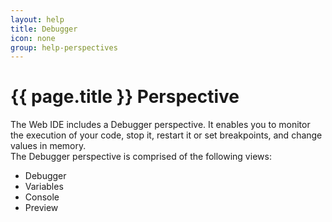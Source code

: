 ```yaml
---
layout: help
title: Debugger
icon: none
group: help-perspectives
---
```


{{ page.title }} Perspective
===

The Web IDE includes a Debugger perspective. It enables you to monitor the execution of your code, stop it, restart it or set breakpoints, and change values in memory.  
The Debugger perspective is comprised of the following views:
* Debugger
* Variables
* Console
* Preview 

